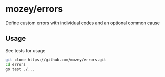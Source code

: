 # mozey/errors

Define custom errors with individual codes and an optional common cause


## Usage

See tests for usage

```bash
git clone https://github.com/mozey/errors.git
cd errors
go test ./...
```

